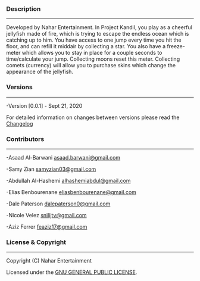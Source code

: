 ### Description
---

Developed by Nahar Entertainment. In Project Kandil, you play as a cheerful jellyfish made of fire, which is trying to escape the endless ocean which is catching up to him. You have access to one jump every time you hit the floor, and can refill it middair by collecting a star. You also have a freeze-meter which allows you to stay in place for a couple seconds to time/calculate your jump. Collecting moons reset this meter. Collecting comets (currency) will allow you to purchase skins which change the appearance of the jellyfish. 


### Versions
---

-Version [0.0.1] - Sept 21, 2020

For detailed information on changes between versions please read the [Changelog](CHANGELOG.md)

### Contributors 
---

-Asaad Al-Barwani <asaad.barwani@gmail.com>

-Samy Zian <samyzian03@gmail.com>

-Abdullah Al-Hashemi <alhashemiabdul@gmail.com>

-Elias Benbourenane <eliasbenbourenane@gmail.com>

-Dale Paterson <dalepaterson0@gmail.com>

-Nicole Velez <snilijtv@gmail.com>

-Aziz Ferrer <feaziz17@gmail.com>


### License & Copyright
---

Copyright (C) Nahar Entertainment

Licensed under the [GNU GENERAL PUBLIC LICENSE](LICENSE.md).
